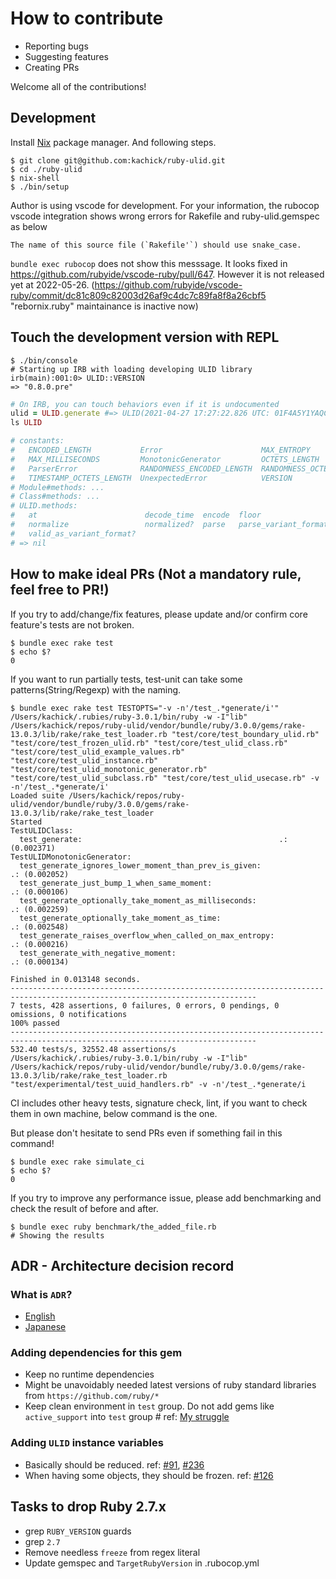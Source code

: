 # How to contribute

- Reporting bugs
- Suggesting features
- Creating PRs

Welcome all of the contributions!

## Development

Install [Nix](https://nixos.org/) package manager. And following steps.

```console
$ git clone git@github.com:kachick/ruby-ulid.git
$ cd ./ruby-ulid
$ nix-shell
$ ./bin/setup
```

Author is using vscode for development. For your information, the rubocop vscode integration shows wrong errors for Rakefile and ruby-ulid.gemspec as below

```text
The name of this source file (`Rakefile'`) should use snake_case.
```

`bundle exec rubocop` does not show this messsage. It looks fixed in https://github.com/rubyide/vscode-ruby/pull/647. However it is not released yet at 2022-05-26. (https://github.com/rubyide/vscode-ruby/commit/dc81c809c82003d26af9c4dc7c89fa8f8a26cbf5 "rebornix.ruby" maintainance is inactive now)

## Touch the development version with REPL

```console
$ ./bin/console
# Starting up IRB with loading developing ULID library
irb(main):001:0> ULID::VERSION
=> "0.8.0.pre"
```

```ruby
# On IRB, you can touch behaviors even if it is undocumented
ulid = ULID.generate #=> ULID(2021-04-27 17:27:22.826 UTC: 01F4A5Y1YAQCYAYCTC7GRMJ9AA)
ls ULID

# constants:
#   ENCODED_LENGTH           Error                      MAX_ENTROPY               MAX_INTEGER
#   MAX_MILLISECONDS         MonotonicGenerator         OCTETS_LENGTH             OverflowError
#   ParserError              RANDOMNESS_ENCODED_LENGTH  RANDOMNESS_OCTETS_LENGTH  TIMESTAMP_ENCODED_LENGTH
#   TIMESTAMP_OCTETS_LENGTH  UnexpectedError            VERSION
# Module#methods: ...
# Class#methods: ...
# ULID.methods:
#   at                        decode_time  encode  floor                 from_integer  generate  max   min
#   normalize                 normalized?  parse   parse_variant_format  range         sample    scan  try_convert
#   valid_as_variant_format?
# => nil
```

## How to make ideal PRs (Not a mandatory rule, feel free to PR!)

If you try to add/change/fix features, please update and/or confirm core feature's tests are not broken.

```console
$ bundle exec rake test
$ echo $?
0
```

If you want to run partially tests, test-unit can take some patterns(String/Regexp) with the naming.

```console
$ bundle exec rake test TESTOPTS="-v -n'/test_.*generate/i'"
/Users/kachick/.rubies/ruby-3.0.1/bin/ruby -w -I"lib" /Users/kachick/repos/ruby-ulid/vendor/bundle/ruby/3.0.0/gems/rake-13.0.3/lib/rake/rake_test_loader.rb "test/core/test_boundary_ulid.rb" "test/core/test_frozen_ulid.rb" "test/core/test_ulid_class.rb" "test/core/test_ulid_example_values.rb" "test/core/test_ulid_instance.rb" "test/core/test_ulid_monotonic_generator.rb" "test/core/test_ulid_subclass.rb" "test/core/test_ulid_usecase.rb" -v -n'/test_.*generate/i'
Loaded suite /Users/kachick/repos/ruby-ulid/vendor/bundle/ruby/3.0.0/gems/rake-13.0.3/lib/rake/rake_test_loader
Started
TestULIDClass:
  test_generate:											.: (0.002371)
TestULIDMonotonicGenerator:
  test_generate_ignores_lower_moment_than_prev_is_given:						.: (0.002052)
  test_generate_just_bump_1_when_same_moment:								.: (0.000106)
  test_generate_optionally_take_moment_as_milliseconds:							.: (0.002259)
  test_generate_optionally_take_moment_as_time:								.: (0.002548)
  test_generate_raises_overflow_when_called_on_max_entropy:						.: (0.000216)
  test_generate_with_negative_moment:									.: (0.000134)

Finished in 0.013148 seconds.
-----------------------------------------------------------------------------------------------------------------------------
7 tests, 428 assertions, 0 failures, 0 errors, 0 pendings, 0 omissions, 0 notifications
100% passed
-----------------------------------------------------------------------------------------------------------------------------
532.40 tests/s, 32552.48 assertions/s
/Users/kachick/.rubies/ruby-3.0.1/bin/ruby -w -I"lib" /Users/kachick/repos/ruby-ulid/vendor/bundle/ruby/3.0.0/gems/rake-13.0.3/lib/rake/rake_test_loader.rb "test/experimental/test_uuid_handlers.rb" -v -n'/test_.*generate/i
```

CI includes other heavy tests, signature check, lint, if you want to check them in own machine, below command is the one.

But please don't hesitate to send PRs even if something fail in this command!

```console
$ bundle exec rake simulate_ci
$ echo $?
0
```

If you try to improve any performance issue, please add benchmarking and check the result of before and after.

```console
$ bundle exec ruby benchmark/the_added_file.rb
# Showing the results
```

## ADR - Architecture decision record

### What is `ADR`?

- [English](https://github.com/joelparkerhenderson/architecture_decision_record)
- [Japanese](https://quipper.hatenablog.com/entry/architecture_decision_records)

### Adding dependencies for this gem

- Keep no runtime dependencies
- Might be unavoidably needed latest versions of ruby standard libraries from `https://github.com/ruby/*`
- Keep clean environment in `test` group. Do not add gems like `active_support` into `test` group # ref: [My struggle](https://github.com/kachick/ruby-ulid/pull/42#discussion_r623960639)

### Adding `ULID` instance variables

- Basically should be reduced. ref: [#91](kachick/ruby-ulid#91), [#236](kachick/ruby-ulid#236)
- When having some objects, they should be frozen. ref: [#126](kachick/ruby-ulid#126)

## Tasks to drop Ruby 2.7.x

- grep `RUBY_VERSION` guards
- grep `2.7`
- Remove needless `freeze` from regex literal
- Update gemspec and `TargetRubyVersion` in .rubocop.yml
